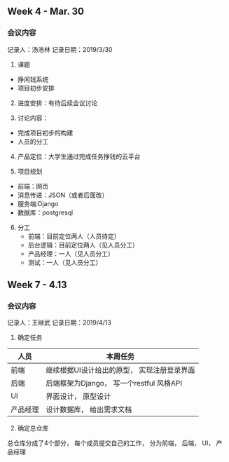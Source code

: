 
## Week 4 - Mar. 30

### 会议内容
记录人：汤浩林
记录日期：2019/3/30

1. 课题
 - 挣闲钱系统
 - 项目初步安排

2. 进度安排：有待后续会议讨论

3. 讨论内容：
 - 完成项目初步的构建
 - 人员的分工

4. 产品定位：大学生通过完成任务挣钱的云平台

5. 项目规划

 - 前端：网页
 - 消息传递：JSON（或者后面改）
 - 服务端:Django
 - 数据库：postgresql

 6. 分工 
	- 前端：目前定位两人（人员待定）
	- 后台逻辑：目前定位两人（见人员分工）
	- 产品经理：一人（见人员分工）
	- 测试：一人（见人员分工）

## Week 7 - 4.13

### 会议内容
记录人：王继武
记录日期：2019/4/13

1. 确定任务

| 人员 |本周任务  |
|--|--|
| 前端 | 继续根据UI设计给出的原型， 实现注册登录界面 |
| 后端| 后端框架为Django， 写一个restful 风格API |
| UI | 界面设计， 原型设计 |
| 产品经理 | 设计数据库， 给出需求文档 |

2. 确定总仓库

总仓库分成了4个部分， 每个成员提交自己的工作， 分为前端， 后端， UI， 产品经理

